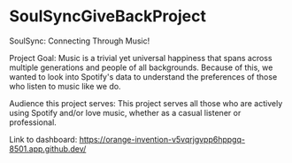 # SoulSyncGiveBackProject

SoulSync: Connecting Through Music!

Project Goal: Music is a trivial yet universal happiness that spans across multiple generations and people of all backgrounds. 
Because of this, we wanted to look into Spotify's data to understand the preferences of those who listen to music like we do.

Audience this project serves: This project serves all those who are actively using Spotify and/or love music, whether as a casual listener or professional.

Link to dashboard: https://orange-invention-v5vqrjgvpp6hppgq-8501.app.github.dev/
